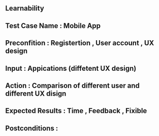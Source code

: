 ## Learnability
## Test Case Name : Mobile App
## Preconfition : Registertion , User account , UX design
## Input : Appications (diffetent UX design)
## Action : Comparison of different user and different UX disign 
## Expected Results : Time , Feedback , Fixible
## Postconditions : 
